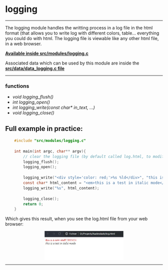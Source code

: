# logging
----
The logging module handles the writting process in a log file in the html format (that allows you to write log with different colors, table... everything you could do with html. The logging file is viewable like any other html file, in a web browser.

**[Available inside src/modules/logging.c](https://github.com/Elkantor/hacknslash/blob/master/src/modules/logging.c)**

Associated data which can be used by this module are inside the **[src/data/data_logging.c file](https://github.com/Elkantor/hacknslash/blob/master/src/data/data_logging.c)**

---

### functions
- <em>void logging_flush()</em>
- <em>int logging_open()</em>
- <em>int logging_write(const char* in_text, ...)</em>
- <em>void logging_close()</em>

## Full example in practice:

```c
    #include "src/modules/logging.c"

    int main(int argc, char** argv){
        // clear the logging file (by default called log.html, to modify, change the char* value of the logging_data_file_name variable)
        logging_flush();
        logging_open();
        
        logging_write("<div style='color: red;'>%s %ld</div>", "this is a new stuff", 5165454);
        const char* html_content = "<em>this is a test in italic mode</em>";
        logging_write("%s", html_content);

        logging_close();
        return 0;
    }
```

Which gives this result, when you see the log.html file from your web browser:

<img src="./doc_images/logging_file_result_example.jpg" style="display: block; margin-left: auto; margin-right: auto; width: 50%;" />

***
